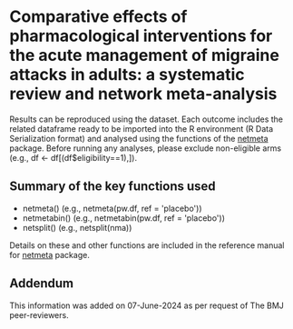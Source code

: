 # Comparative effects of pharmacological interventions for the acute management of migraine attacks in adults: a systematic review and network meta-analysis

Results can be reproduced using the dataset. Each outcome includes the related dataframe ready to be imported into the R environment (R Data Serialization format) and analysed using the functions of the [netmeta](https://cran.r-project.org/web/packages/netmeta/index.html) package. Before running any analyses, please exclude non-eligible arms (e.g., df <- df[(df$eligibility==1),]).

## Summary of the key functions used
- netmeta() (e.g., netmeta(pw.df, ref = 'placebo'))
- netmetabin() (e.g., netmetabin(pw.df, ref = 'placebo'))
- netsplit() (e.g., netsplit(nma))

Details on these and other functions are included in the reference manual for [netmeta](https://cran.r-project.org/web/packages/netmeta/index.html) package.

## Addendum
This information was added on 07-June-2024 as per request of The BMJ peer-reviewers.
